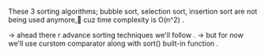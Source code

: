 These 3 sorting algorithms;
bubble sort, selection sort, insertion sort are not being used anymore,🤣
cuz time complexity is O(n^2) .

-> ahead there r advance sorting techniques we'll follow .
-> but for now we'll use curstom comparator along with sort() built-in function .

